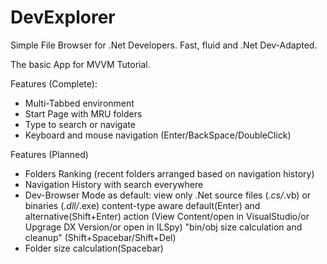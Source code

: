 # DevExplorer

Simple File Browser for .Net Developers. Fast, fluid and .Net Dev-Adapted.


The basic App for MVVM Tutorial.


Features (Complete):
 - Multi-Tabbed environment
 - Start Page with MRU folders
 - Type to search or navigate
 - Keyboard and mouse navigation (Enter/BackSpace/DoubleClick)

Features (Planned)
 - Folders Ranking (recent folders arranged based on navigation history)
 - Navigation History with search everywhere
 - Dev-Browser Mode as default: 
     view only .Net source files (*.cs/*.vb) or binaries (*.dll/*.exe)
     content-type aware default(Enter) and alternative(Shift+Enter) action (View Content/open in VisualStudio/or Upgrage DX Version/or open in ILSpy)
     "bin/obj size calculation and cleanup" (Shift+Spacebar/Shift+Del)
 - Folder size calculation(Spacebar)